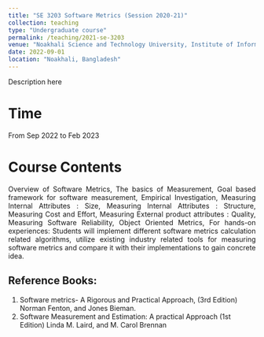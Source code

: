 ```yaml
---
title: "SE 3203 Software Metrics (Session 2020-21)"
collection: teaching
type: "Undergraduate course"
permalink: /teaching/2021-se-3203
venue: "Noakhali Science and Technology University, Institute of Information Technology"
date: 2022-09-01
location: "Noakhali, Bangladesh"
---
```

Description here

Time
====
From Sep 2022 to Feb 2023

Course Contents
====
<p align="justify">
Overview of Software Metrics, The basics of Measurement, Goal based framework for software measurement, Empirical Investigation, Measuring Internal Attributes : Size, Measuring Internal Attributes : Structure, Measuring Cost and Effort, Measuring External product attributes : Quality, Measuring Software Reliability, Object Oriented Metrics, For hands-on experiences: Students will implement different software metrics calculation related algorithms, utilize existing industry related tools for measuring software metrics and compare it with their implementations to gain concrete idea.
</p>

Reference Books:
-------
1. Software metrics- A Rigorous and Practical Approach, (3rd Edition) Norman Fenton, and Jones
Bieman. <br/>
2. Software Measurement and Estimation: A practical Approach (1st Edition) Linda M. Laird, and
M. Carol Brennan <br/>
